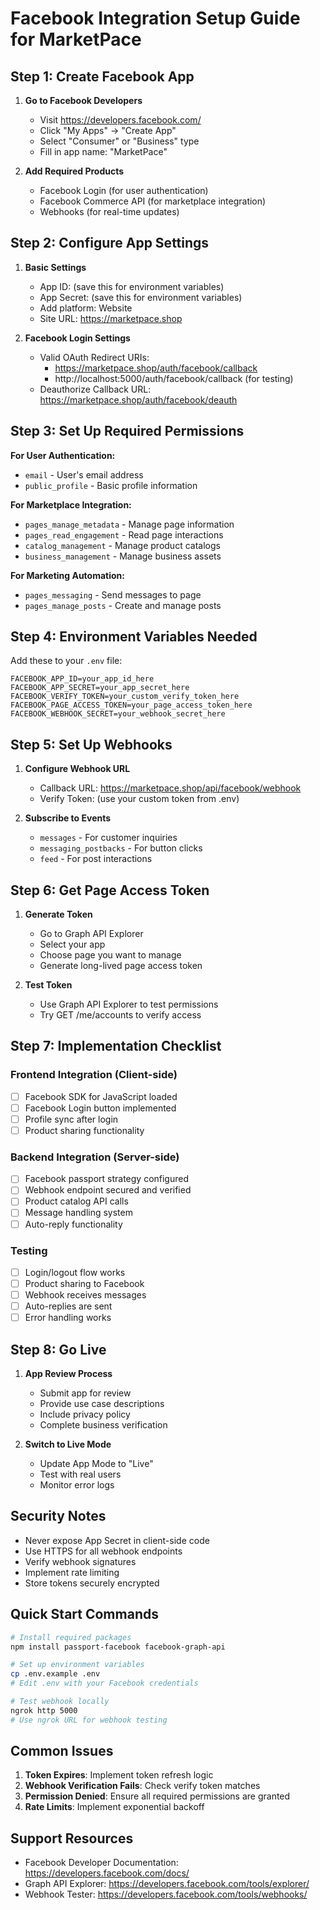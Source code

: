 # Facebook Integration Setup Guide for MarketPace

## Step 1: Create Facebook App

1. **Go to Facebook Developers**
   - Visit https://developers.facebook.com/
   - Click "My Apps" → "Create App"
   - Select "Consumer" or "Business" type
   - Fill in app name: "MarketPace"

2. **Add Required Products**
   - Facebook Login (for user authentication)
   - Facebook Commerce API (for marketplace integration)
   - Webhooks (for real-time updates)

## Step 2: Configure App Settings

1. **Basic Settings**
   - App ID: (save this for environment variables)
   - App Secret: (save this for environment variables)
   - Add platform: Website
   - Site URL: https://marketpace.shop

2. **Facebook Login Settings**
   - Valid OAuth Redirect URIs: 
     - https://marketpace.shop/auth/facebook/callback
     - http://localhost:5000/auth/facebook/callback (for testing)
   - Deauthorize Callback URL: https://marketpace.shop/auth/facebook/deauth

## Step 3: Set Up Required Permissions

**For User Authentication:**
- `email` - User's email address
- `public_profile` - Basic profile information

**For Marketplace Integration:**
- `pages_manage_metadata` - Manage page information
- `pages_read_engagement` - Read page interactions
- `catalog_management` - Manage product catalogs
- `business_management` - Manage business assets

**For Marketing Automation:**
- `pages_messaging` - Send messages to page
- `pages_manage_posts` - Create and manage posts

## Step 4: Environment Variables Needed

Add these to your `.env` file:

```
FACEBOOK_APP_ID=your_app_id_here
FACEBOOK_APP_SECRET=your_app_secret_here
FACEBOOK_VERIFY_TOKEN=your_custom_verify_token_here
FACEBOOK_PAGE_ACCESS_TOKEN=your_page_access_token_here
FACEBOOK_WEBHOOK_SECRET=your_webhook_secret_here
```

## Step 5: Set Up Webhooks

1. **Configure Webhook URL**
   - Callback URL: https://marketpace.shop/api/facebook/webhook
   - Verify Token: (use your custom token from .env)

2. **Subscribe to Events**
   - `messages` - For customer inquiries
   - `messaging_postbacks` - For button clicks
   - `feed` - For post interactions

## Step 6: Get Page Access Token

1. **Generate Token**
   - Go to Graph API Explorer
   - Select your app
   - Choose page you want to manage
   - Generate long-lived page access token

2. **Test Token**
   - Use Graph API Explorer to test permissions
   - Try GET /me/accounts to verify access

## Step 7: Implementation Checklist

### Frontend Integration (Client-side)
- [ ] Facebook SDK for JavaScript loaded
- [ ] Facebook Login button implemented
- [ ] Profile sync after login
- [ ] Product sharing functionality

### Backend Integration (Server-side)
- [ ] Facebook passport strategy configured
- [ ] Webhook endpoint secured and verified
- [ ] Product catalog API calls
- [ ] Message handling system
- [ ] Auto-reply functionality

### Testing
- [ ] Login/logout flow works
- [ ] Product sharing to Facebook
- [ ] Webhook receives messages
- [ ] Auto-replies are sent
- [ ] Error handling works

## Step 8: Go Live

1. **App Review Process**
   - Submit app for review
   - Provide use case descriptions
   - Include privacy policy
   - Complete business verification

2. **Switch to Live Mode**
   - Update App Mode to "Live"
   - Test with real users
   - Monitor error logs

## Security Notes

- Never expose App Secret in client-side code
- Use HTTPS for all webhook endpoints
- Verify webhook signatures
- Implement rate limiting
- Store tokens securely encrypted

## Quick Start Commands

```bash
# Install required packages
npm install passport-facebook facebook-graph-api

# Set up environment variables
cp .env.example .env
# Edit .env with your Facebook credentials

# Test webhook locally
ngrok http 5000
# Use ngrok URL for webhook testing
```

## Common Issues

1. **Token Expires**: Implement token refresh logic
2. **Webhook Verification Fails**: Check verify token matches
3. **Permission Denied**: Ensure all required permissions are granted
4. **Rate Limits**: Implement exponential backoff

## Support Resources

- Facebook Developer Documentation: https://developers.facebook.com/docs/
- Graph API Explorer: https://developers.facebook.com/tools/explorer/
- Webhook Tester: https://developers.facebook.com/tools/webhooks/
